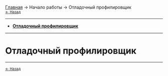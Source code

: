 [Главная](../index) → Начало работы → Отладочный профилировщик<br>
<small>[← Назад](Structuring_Your_Mod "Начало работы: Проверка обновлений с Forge")</small>

---

- [**Отладочный профилировщик**](#Debug_Profiler)

---

# <a name="Debug_Profiler"></a>Отладочный профилировщик


---

<small>[← Назад](Structuring_Your_Mod "Начало работы: Проверка обновлений с Forge")</small>